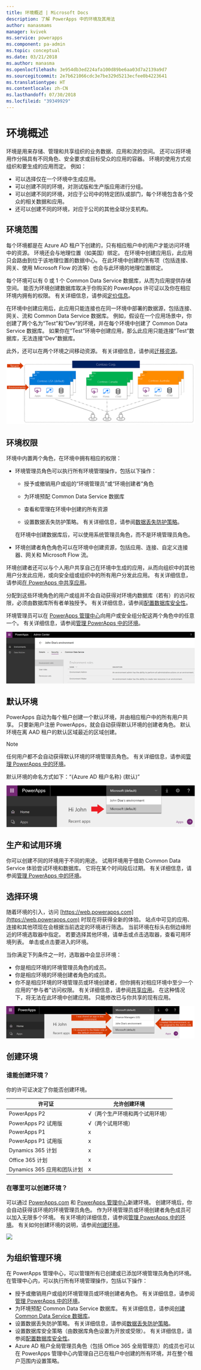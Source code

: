 ```yaml
---
title: 环境概述 | Microsoft Docs
description: 了解 PowerApps 中的环境及其用法
author: manasmams
manager: kvivek
ms.service: powerapps
ms.component: pa-admin
ms.topic: conceptual
ms.date: 03/21/2018
ms.author: manasma
ms.openlocfilehash: 3e954db3ed224afa100d89be6aa03d7a2139a9d7
ms.sourcegitcommit: 2e7b621066cdc3e7be329d5213ecfee0b4223641
ms.translationtype: HT
ms.contentlocale: zh-CN
ms.lasthandoff: 07/30/2018
ms.locfileid: "39349929"
---
```

# <a name="environments-overview"></a>环境概述
环境是用来存储、管理和共享组织的业务数据、应用和流的空间。 还可以将环境用作分隔具有不同角色、安全要求或目标受众的应用的容器。 环境的使用方式视组织和要生成的应用而定。 例如：

* 可以选择仅在一个环境中生成应用。
* 可以创建不同的环境，对测试版和生产版应用进行分组。
* 可以创建不同的环境，对应于公司中的特定团队或部门，每个环境包含各个受众的相关数据和应用。
* 还可以创建不同的环境，对应于公司的其他全球分支机构。  

## <a name="environment-scope"></a>环境范围
每个环境都是在 Azure AD 租户下创建的，只有相应租户中的用户才能访问环境中的资源。 环境还会与地理位置（如美国）绑定。 在环境中创建应用后，此应用只会路由到位于该地理位置的数据中心。 在此环境中创建的所有项（包括连接、网关、使用 Microsoft Flow 的流等）也会与此环境的地理位置绑定。

每个环境可以有 0 或 1 个 Common Data Service 数据库，从而为应用提供存储空间。 能否为环境创建数据库取决于你购买的 PowerApps 许可证以及你在相应环境内拥有的权限。 有关详细信息，请参阅[定价信息](pricing-billing-skus.md)。

在环境中创建应用后，此应用只能连接也在同一环境中部署的数据源，包括连接、网关、流和 Common Data Service 数据库。  例如，假设在一个应用场景中，你创建了两个名为“Test”和“Dev”的环境，并在每个环境中创建了 Common Data Service 数据库。 如果你在“Test”环境中创建应用，那么此应用只能连接“Test”数据库，无法连接“Dev”数据库。

此外，还可以在两个环境之间移动资源。 有关详细信息，请参阅[迁移资源](environment-and-tenant-migration.md)。

![](./media/environments-overview/Environments.png)

## <a name="environment-permissions"></a>环境权限
环境中内置两个角色，在环境中拥有相应的权限：

* 环境管理员角色可以执行所有环境管理操作，包括以下操作：

    * 授予或撤销用户或组的“环境管理员”或“环境创建者”角色

    * 为环境预配 Common Data Service 数据库

    * 查看和管理在环境中创建的所有资源

    * 设置数据丢失防护策略。 有关详细信息，请参阅[数据丢失防护策略](prevent-data-loss.md)。

    在环境中创建数据库后，可以使用系统管理员角色，而不是环境管理员角色。

* 环境创建者角色角色可以在环境中创建资源，包括应用、连接、自定义连接器、网关和 Microsoft Flow 流。

环境创建者还可以与个人用户共享自己在环境中生成的应用，从而向组织中的其他用户分发此应用，或向安全组或组织中的所有用户分发此应用。 有关详细信息，请参阅[在 PowerApps 中共享应用](../maker/canvas-apps/share-app.md)。

分配到这些环境角色的用户或组并不会自动获得对环境内数据库（若有）的访问权限，必须由数据库所有者单独授予。 有关详细信息，请参阅[配置数据库安全性](database-security.md)。

环境管理员可以在 [PowerApps 管理中心][1]向用户或安全组分配这两个角色中的任意一个。 有关详细信息，请参阅[管理 PowerApps 中的环境](environments-administration.md)。

![](./media/environments-overview/EnvironmentRoles.png)

## <a name="the-default-environment"></a>默认环境
PowerApps 自动为每个租户创建一个默认环境，并由相应租户中的所有用户共享。 只要新用户注册 PowerApps，就会自动获得默认环境的创建者角色。 默认环境在离 AAD 租户的默认区域最近的区域创建。

> [!NOTE]
> 任何用户都不会自动获得默认环境的环境管理员角色。 有关详细信息，请参阅[管理 PowerApps 中的环境](environments-administration.md)。
>
>

默认环境的命名方式如下：“{Azure AD 租户名称} (默认)”

![](./media/environments-overview/DefaultEnvironment.png)

## <a name="production-and-trial-environments"></a>生产和试用环境
你可以创建不同的环境用于不同的用途。 试用环境用于借助 Common Data Service 体验尝试环境和数据库。 它将在某个时间段后过期。 有关详细信息，请参阅[管理 PowerApps 中的环境](environments-administration.md)。

## <a name="choosing-an-environment"></a>选择环境
随着环境的引入，访问 [https://web.powerapps.com](https://web.powerapps.com) 时现在将获得全新的体验。  站点中可见的应用、连接和其他项现在会根据当前选定的环境进行筛选。  当前环境在标头右侧边缘附近的环境选取器中指定。 若要选择其他环境，请单击或点击选取器，查看可用环境列表。 单击或点击要进入的环境。

当你满足下列条件之一时，选取器中会显示环境：

* 你是相应环境的环境管理员角色的成员。
* 你是相应环境的环境创建者角色的成员。
* 你不是相应环境的环境管理员或环境创建者，但你拥有对相应环境中至少一个应用的“参与者”访问权限。 有关详细信息，请参阅[共享应用](../maker/canvas-apps/share-app.md)。 在这种情况下，将无法在此环境中创建应用。 只能修改已与你共享的现有应用。

![](./media/environments-overview/EnvironmentPicker.png)

## <a name="creating-an-environment"></a>创建环境
### <a name="who-can-create-environments"></a>谁能创建环境？
你的许可证决定了你能否创建环境。

| 许可证 | 允许创建环境 |
| --- | --- |
| PowerApps P2 |√（两个生产环境和两个试用环境）|
| PowerApps P2 试用版 |√（两个试用环境）|
| PowerApps P1 |x |
| PowerApps P1 试用版 |x |
| Dynamics 365 计划 |x |
| Office 365 计划 |x |
| Dynamics 365 应用和团队计划 |x |


### <a name="where-can-environments-be-created"></a>在哪里可以创建环境？
可以通过 [PowerApps.com][2] 和 [PowerApps 管理中心][1]新建环境。 创建环境后，你会自动获得该环境的环境管理员角色。 作为环境管理员或环境创建者角色成员可以加入无限多个环境。 有关环境的详细信息，请参阅[管理 PowerApps 中的环境](environments-administration.md)。 有关如何创建环境的说明，请参阅[创建环境](create-environment.md)。

![](./media/environments-overview/CreateEnvironmentDialog-New.png)


## <a name="managing-environments-for-your-organization"></a>为组织管理环境
在 PowerApps 管理中心，可以管理所有已创建或已添加环境管理员角色的环境。 在管理中心内，可以执行所有环境管理操作，包括以下操作：

* 授予或撤销用户或组的环境管理员或环境创建者角色。  有关详细信息，请参阅[管理 PowerApps 中的环境](environments-administration.md)。
* 为环境预配 Common Data Service 数据库。 有关详细信息，请参阅[创建 Common Data Service 数据库](create-database.md)。
* 设置数据丢失防护策略。 有关详细信息，请参阅[数据丢失防护策略](prevent-data-loss.md)。
* 设置数据库安全策略（由数据库角色设置为开放或受限）。 有关详细信息，请参阅[配置数据库安全性](database-security.md)。
* Azure AD 租户全局管理员角色（包括 Office 365 全局管理员）的成员也可以在 PowerApps 管理中心内管理自己已在租户中创建的所有环境，并在整个租户范围内设置策略。

<!--Reference links in article-->
[1]: https://admin.powerapps.com
[2]: https://web.powerapps.com
[3]: https://aka.ms/cdspreviewtoga
